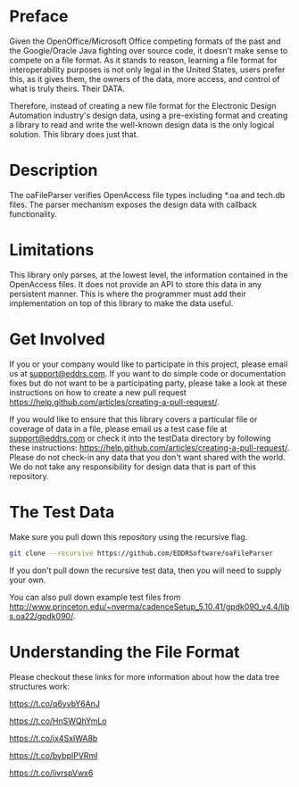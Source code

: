 # Preface
Given the OpenOffice/Microsoft Office competing formats of the past and the Google/Oracle Java fighting over source code, it doesn't make sense to compete on a file format.  As it stands to reason, learning a file format for interoperability purposes is not only legal in the United States, users prefer this, as it gives them, the owners of the data,  more access, and control of what is truly theirs.  Their DATA.  

Therefore, instead of creating a new file format for the Electronic Design Automation industry's design data, using a pre-existing format and creating a library to read and write the well-known design data is the only logical solution.  This library does just that.

# Description
The oaFileParser verifies OpenAccess file types including \*.oa and tech.db files.  The parser mechanism exposes the design data with callback functionality.

# Limitations
This library only parses, at the lowest level, the information contained in the OpenAccess files.  It does not provide an API to store this data in any persistent manner.  This is where the programmer must add their implementation on top of this library to make the data useful.

# Get Involved
If you or your company would like to participate in this project, please email us at support@eddrs.com.  If you want to do simple code or documentation fixes but do not want to be a participating party, please take a look at these instructions on how to create a new pull request https://help.github.com/articles/creating-a-pull-request/.

If you would like to ensure that this library covers a particular file or coverage of data in a file, please email us a test case file at support@eddrs.com or check it into the testData directory by following these instructions: https://help.github.com/articles/creating-a-pull-request/.  Please do not check-in any data that you don't want shared with the world.  We do not take any responsibility for design data that is part of this repository.

# The Test Data
Make sure you pull down this repository using the recursive flag.
```sh
git clone --recursive https://github.com/EDDRSoftware/oaFileParser
```
If you don't pull down the recursive test data, then you will need to supply your own.

You can also pull down example test files from http://www.princeton.edu/~nverma/cadenceSetup_5.10.41/gpdk090_v4.4/libs.oa22/gpdk090/.

# Understanding the File Format
Please checkout these links for more information about how the data tree structures work:

https://t.co/q6yvbY6AnJ

https://t.co/HnSWQhYmLo

https://t.co/ix4SxIWA8b

https://t.co/bybpIPVRml

https://t.co/livrspVwx6


